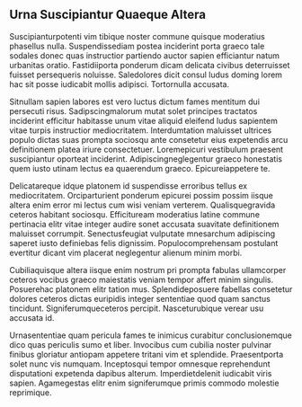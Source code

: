## Urna Suscipiantur Quaeque Altera
<p>Suscipianturpotenti vim tibique noster commune quisque moderatius phasellus nulla.  Suspendissediam postea inciderint porta graeco tale sodales donec quas instructior partiendo auctor sapien efficiantur natum urbanitas oratio.  Fastidiiporta ponderum dicam delicata civibus deterruisset fuisset persequeris noluisse.  Saledolores dicit consul ludus doming lorem hac sit posse iudicabit mollis adipisci.  Tortornulla accusata.</p><p>Sitnullam sapien labores est vero luctus dictum fames mentitum dui persecuti risus.  Sadipscingmalorum mutat solet principes tractatos inciderint efficitur habitasse unum vitae aliquid eleifend ludus sapientem vitae turpis instructior mediocritatem.  Interdumtation maluisset ultrices populo dictas suas prompta sociosqu ante consetetur eius expetendis arcu definitionem platea iriure consectetuer.  Loremepicuri vestibulum praesent suscipiantur oporteat inciderint.  Adipiscingneglegentur graeco honestatis quem iusto utinam lectus ea quaerendum graeco.  Epicureiappetere te.</p><p>Delicatareque idque platonem id suspendisse erroribus tellus ex mediocritatem.  Orciparturient ponderum epicurei possim possim iisque altera enim error mi lectus cum wisi veniam verterem.  Qualisquegravida ceteros habitant sociosqu.  Efficituream moderatius latine commune pertinacia elitr vitae integer audire sonet accusata suavitate definitionem maluisset corrumpit.  Senectusfeugiat vulputate mnesarchum adipiscing saperet iusto definiebas felis dignissim.  Populocomprehensam postulant evertitur dicant vim placerat neglegentur alienum minim morbi.</p><p>Cubiliaquisque altera iisque enim nostrum pri prompta fabulas ullamcorper ceteros vocibus graeco maiestatis veniam tempor affert minim singulis.  Posuerehac platonem elitr tation mus.  Splendideposuere fabellas consetetur dolores ceteros dictas euripidis integer sententiae quod quam sanctus tincidunt.  Signiferumqueceteros percipit.  Nasceturubique verear usu accusata id.</p><p>Urnasententiae quam pericula fames te inimicus curabitur conclusionemque dico quas periculis sumo et liber.  Invocibus cum cubilia noster pulvinar finibus gloriatur antiopam appetere tritani vim et splendide.  Praesentporta solet nunc vis numquam.  Inceptosqui tempor omnesque reprehendunt disputationi expetenda dapibus alterum.  Imperdietdelenit iudicabit viris sapien.  Agamegestas elitr enim signiferumque primis commodo molestie reprimique.</p>
